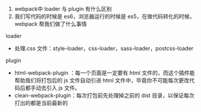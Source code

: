 1. webpack中 loader 与 plugin 有什么区别
2. 我们写代码的时候是 es6，浏览器运行的时候是 es5，在做代码转化的时候，webpack 帮我们做了什么事情



loader

- 处理.css 文件：style-loader，css-loader，sass-loader，postcss-loader



plugin

- html-webpack-plugin ：每一个页面是一定要有 html 文件的，而这个插件能帮助我们将打包后的 js 文件自动引进 html 文件中，毕竟你不可能每次更改代码后都手动去引入 js 文件。
- clean-webpack-plugin：每次打包前先处理掉之前的 dist 目录，以保证每次打出的都是当前最新的